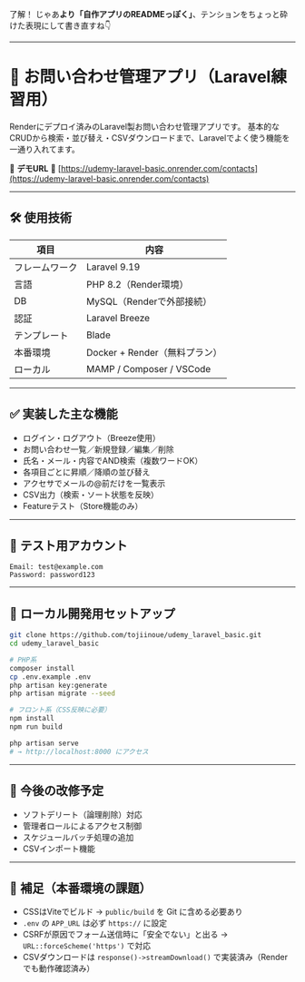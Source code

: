 了解！
じゃあ**より「自作アプリのREADMEっぽく」**、テンションをちょっと砕けた表現にして書き直すね👇

---

# 📨 お問い合わせ管理アプリ（Laravel練習用）

Renderにデプロイ済みのLaravel製お問い合わせ管理アプリです。
基本的なCRUDから検索・並び替え・CSVダウンロードまで、Laravelでよく使う機能を一通り入れてます。

📎 **デモURL**
🔗 [https://udemy-laravel-basic.onrender.com/contacts](https://udemy-laravel-basic.onrender.com/contacts)

---

## 🛠 使用技術

| 項目      | 内容                       |
| ------- | ------------------------ |
| フレームワーク | Laravel 9.19             |
| 言語      | PHP 8.2（Render環境）        |
| DB      | MySQL（Renderで外部接続）      |
| 認証      | Laravel Breeze           |
| テンプレート  | Blade                    |
| 本番環境    | Docker + Render（無料プラン）   |
| ローカル    | MAMP / Composer / VSCode |

---

## ✅ 実装した主な機能

* ログイン・ログアウト（Breeze使用）
* お問い合わせ一覧／新規登録／編集／削除
* 氏名・メール・内容でAND検索（複数ワードOK）
* 各項目ごとに昇順／降順の並び替え
* アクセサでメールの@前だけを一覧表示
* CSV出力（検索・ソート状態を反映）
* Featureテスト（Store機能のみ）

---

## 🧪 テスト用アカウント

```
Email: test@example.com
Password: password123
```

---

## 🧱 ローカル開発用セットアップ

```bash
git clone https://github.com/tojiinoue/udemy_laravel_basic.git
cd udemy_laravel_basic

# PHP系
composer install
cp .env.example .env
php artisan key:generate
php artisan migrate --seed

# フロント系（CSS反映に必要）
npm install
npm run build

php artisan serve
# → http://localhost:8000 にアクセス
```

---

## 🔧 今後の改修予定

* ソフトデリート（論理削除）対応
* 管理者ロールによるアクセス制御
* スケジュールバッチ処理の追加
* CSVインポート機能

---

## 📝 補足（本番環境の課題）

* CSSはViteでビルド → `public/build` を Git に含める必要あり
* `.env` の `APP_URL` は必ず `https://` に設定
* CSRFが原因でフォーム送信時に「安全でない」と出る → `URL::forceScheme('https')` で対応
* CSVダウンロードは `response()->streamDownload()` で実装済み（Renderでも動作確認済み）
